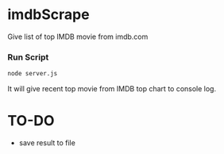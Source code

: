 # imdbScrape
  Give list of top IMDB movie from imdb.com
  
### Run Script 
  ```sh
  node server.js
  ```
 It will give recent top movie from IMDB top chart to console log.
  
# TO-DO
  - save result to file 
